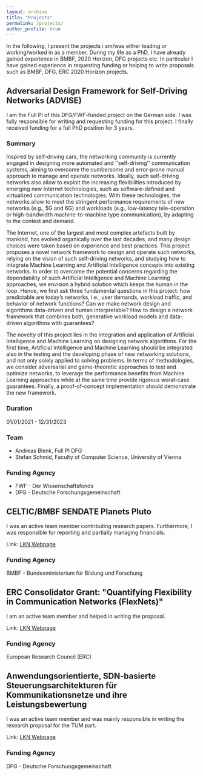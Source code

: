 ```yaml
---
layout: archive
title: "Projects"
permalink: /projects/
author_profile: true
---
```


In the following, I present the projects i am/was either leading or working/worked in as a member. During my life as a PhD, I have already gained experience in BMBF, 2020 Horizon, DFG projects etc. In particular I have gained experience in requesting funding or helping to write proposals such as BMBF, DFG, ERC 2020 Horizon projects.

## Adversarial Design Framework for Self-Driving Networks (ADVISE)
I am the Full PI of this DFG/FWF-funded project on the German side. I was fully responsible for writing and requesting funding for this project. I finally received funding for a full PhD position for 3 years.

### Summary
Inspired by self-driving cars, the networking community is currently engaged in designing more automated and ''self-driving'' communication systems, aiming to overcome the cumbersome and error-prone manual approach to manage and operate networks. Ideally, such self-driving networks also allow to exploit the increasing flexibilities introduced by emerging new Internet technologies, such as software-defined and virtualized communication technologies. With these technologies, the networks allow to meet the stringent performance requirements of new networks (e.g., 5G and 6G) and workloads (e.g., low-latency tele-operation or high-bandwidth machine-to-machine type communication), by adapting to the context and demand.

The Internet, one of the largest and most complex artefacts built by mankind, has evolved organically over the last decades, and many design choices were taken based on experience and best practices. This project proposes a novel network framework to design and operate such networks, relying on the vision of such self-driving networks, and studying how to integrate Machine Learning and Artificial Intelligence concepts into existing networks. In order to overcome the potential concerns regarding the dependability of such Artificial Intelligence and Machine Learning approaches, we envision a hybrid solution which keeps the human in the loop. Hence, we first ask three fundamental questions in this project: how predictable are today’s networks, i.e., user demands, workload traffic, and behavior of network functions? Can we make network design and algorithms data-driven and human interpretable? How to design a network framework that combines both, generative workload models and data-driven algorithms with guarantees?

The novelty of this project lies in the integration and application of Artificial Intelligence and Machine Learning on designing network algorithms. For the first time, Artificial Intelligence and Machine Learning should be integrated also in the testing and the developing phase of new networking solutions, and not only solely applied to solving problems. In terms of methodologies, we consider adversarial and game-theoretic approaches to test and optimize networks, to leverage the performance benefits from Machine Learning approaches while at the same time provide rigorous worst-case guarantees. Finally, a proof-of-concept implementation should demonstrate the new framework.

### Duration
01/01/2021 - 12/31/2023

### Team
- Andreas Blenk, Full PI DFG
- Stefan Schmid, Faculty of Computer Science, University of Vienna

### Funding Agency
- FWF - Der Wissenschaftsfonds
- DFG - Deutsche Forschungsgemeinschaft

## CELTIC/BMBF SENDATE Planets Pluto

I was an active team member contributing research papers. Furthermore, I was responsible for reporting and partially managing financials.

Link: [LKN Webpage](https://www.ei.tum.de/lkn/research/celticbmbf-sendate/)

### Funding Agency
BMBF - Bundesministerium für Bildung und Forschung

## ERC Consolidator Grant: "Quantifying Flexibility in Communication Networks (FlexNets)"

I am an active team member and helped in writing the proposal.

Link: [LKN Webpage](https://www.ei.tum.de/lkn/research/erc-grant-flexnets/)

### Funding Agency
European Research Council (ERC)

## Anwendungsorientierte, SDN-basierte Steuerungsarchitekturen für Kommunikationsnetze und ihre Leistungsbewertung

I was an active team member and was mainly responsible in writing the research proposal for the TUM part.

Link: [LKN Webpage](https://www.ei.tum.de/lkn/research/dfg-sdn-app-aware/)

### Funding Agency
DFG - Deutsche Forschungsgemeinschaft
